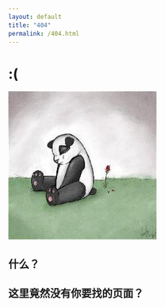 ```yaml
---
layout: default
title: "404"
permalink: /404.html
---
```


# :(

![sad_panda](sad_panda.jpg)

## 什么？
## 这里竟然没有你要找的页面？
